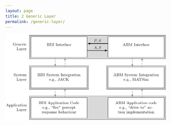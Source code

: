 ```yaml
---
layout: page
title: 2 Generic Layer
permalink: /generic-layer/
---
```


<img alt="BDI-ABM software achitecture" src="/fig-tiers.png" width="849"/>

